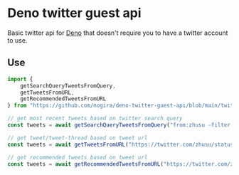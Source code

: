 # Deno twitter guest api

Basic twitter api for [Deno](https://deno.land) that doesn't require you to have a twitter account to use.

## Use

```js
import {
    getSearchQueryTweetsFromQuery,
    getTweetsFromURL,
    getRecommendedTweetsFromURL
} from "https://github.com/nogira/deno-twitter-guest-api/blob/main/twitterGuestAPI.ts";
```

```js
// get most recent tweets based on twitter search query
const tweets = await getSearchQueryTweetsFromQuery("from:zhusu -filter:replies min_faves:700");
```

```js
// get tweet/tweet-thread based on tweet url
const tweets = await getTweetsFromURL("https://twitter.com/zhusu/status/1516675652438851589");
```

```js
// get recommended tweets based on tweet url
const tweets = await getRecommendedTweetsFromURL("https://twitter.com/zhusu/status/1516675652438851589");
```

